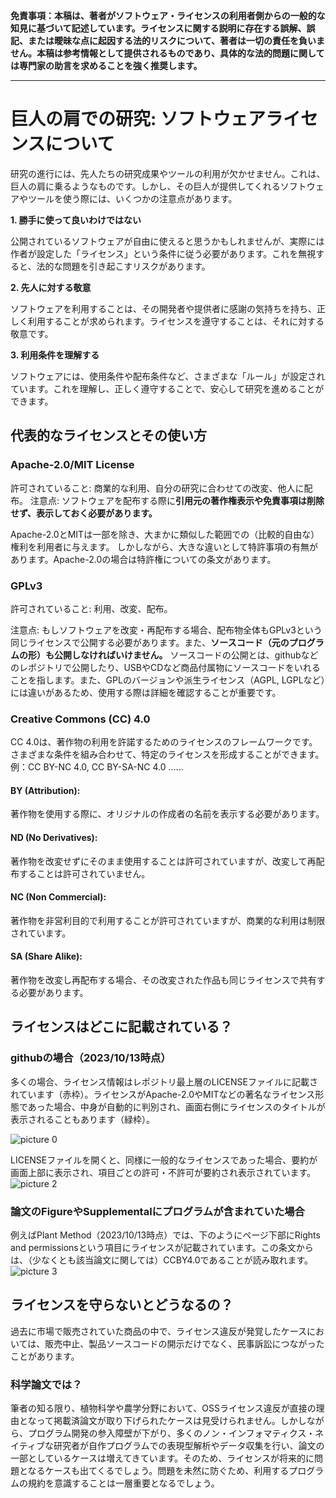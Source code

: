 **免責事項：本稿は、著者がソフトウェア・ライセンスの利用者側からの一般的な知見に基づいて記述しています。ライセンスに関する説明に存在する誤解、誤記、または曖昧な点に起因する法的リスクについて、著者は一切の責任を負いません。本稿は参考情報として提供されるものであり、具体的な法的問題に関しては専門家の助言を求めることを強く推奨します。**

---

# 巨人の肩での研究: ソフトウェアライセンスについて

研究の進行には、先人たちの研究成果やツールの利用が欠かせません。これは、巨人の肩に乗るようなものです。しかし、その巨人が提供してくれるソフトウェアやツールを使う際には、いくつかの注意点があります。

**1. 勝手に使って良いわけではない**

公開されているソフトウェアが自由に使えると思うかもしれませんが、実際には作者が設定した「ライセンス」という条件に従う必要があります。これを無視すると、法的な問題を引き起こすリスクがあります。

**2. 先人に対する敬意**

ソフトウェアを利用することは、その開発者や提供者に感謝の気持ちを持ち、正しく利用することが求められます。ライセンスを遵守することは、それに対する敬意です。

**3. 利用条件を理解する**

ソフトウェアには、使用条件や配布条件など、さまざまな「ルール」が設定されています。これを理解し、正しく遵守することで、安心して研究を進めることができます。

## 代表的なライセンスとその使い方

### Apache-2.0/MIT License

許可されていること: 商業的な利用、自分の研究に合わせての改変、他人に配布。
注意点: ソフトウェアを配布する際に**引用元の著作権表示や免責事項は削除せず、表示しておく必要があります。**

Apache-2.0とMITは一部を除き、大まかに類似した範囲での（比較的自由な）権利を利用者に与えます。
しかしながら、大きな違いとして特許事項の有無があります。Apache-2.0の場合は特許権についての条文があります。

### GPLv3

許可されていること: 利用、改変、配布。

注意点: もしソフトウェアを改変・再配布する場合、配布物全体もGPLv3という同じライセンスで公開する必要があります。また、**ソースコード（元のプログラムの形）も公開しなければいけません。** ソースコードの公開とは、githubなどのレポジトリで公開したり、USBやCDなど商品付属物にソースコードをいれることを指します。また、GPLのバージョンや派生ライセンス（AGPL, LGPLなど）には違いがあるため、使用する際は詳細を確認することが重要です。

### Creative Commons (CC) 4.0

CC 4.0は、著作物の利用を許諾するためのライセンスのフレームワークです。さまざまな条件を組み合わせて、特定のライセンスを形成することができます。例：CC BY-NC 4.0, CC BY-SA-NC 4.0 ......

#### BY (Attribution):

著作物を使用する際に、オリジナルの作成者の名前を表示する必要があります。

#### ND (No Derivatives):

著作物を改変せずにそのまま使用することは許可されていますが、改変して再配布することは許可されていません。

#### NC (Non Commercial):

著作物を非営利目的で利用することが許可されていますが、商業的な利用は制限されています。

#### SA (Share Alike):

著作物を改変し再配布する場合、その改変された作品も同じライセンスで共有する必要があります。

## ライセンスはどこに記載されている？

### githubの場合（2023/10/13時点）

多くの場合、ライセンス情報はレポジトリ最上層のLICENSEファイルに記載されています（赤枠）。ライセンスがApache-2.0やMITなどの著名なライセンス形態であった場合、中身が自動的に判別され、画面右側にライセンスのタイトルが表示されることもあります（緑枠）。

![picture 0](https://cdn.jsdelivr.net/gh/phytometrics/plant_phenotyping_python@main/assets/db49754f2b137a0f7378c79210c53e034c5708683206252519ae0ba14979aa38.png)

LICENSEファイルを開くと、同様に一般的なライセンスであった場合、要約が画面上部に表示され、項目ごとの許可・不許可が要約され表示されています。
![picture 2](https://cdn.jsdelivr.net/gh/phytometrics/plant_phenotyping_python@main/assets/7905e2357e70b305ff9c5c3f264f14d9b4fdc5c2ce95ad955c73336cc8bb50e2.png)

### 論文のFigureやSupplementalにプログラムが含まれていた場合

例えばPlant Method（2023/10/13時点）では、下のようにページ下部にRights and permissionsという項目にライセンスが記載されています。この条文からは、（少なくとも該当論文に関しては）CCBY4.0であることが読み取れます。
![picture 3](https://cdn.jsdelivr.net/gh/phytometrics/plant_phenotyping_python@main/assets/28b83a2a8c8c42ffe6ca4728bc3048dd71938313ef21f3c78c50c19b5b4ba5cd.png)

## ライセンスを守らないとどうなるの？

過去に市場で販売されていた商品の中で、ライセンス違反が発覚したケースにおいては、販売中止、製品ソースコードの開示だけでなく、民事訴訟につながったことがあります。

### 科学論文では？

筆者の知る限り、植物科学や農学分野において、OSSライセンス違反が直接の理由となって掲載済論文が取り下げられたケースは見受けられません。しかしながら、プログラム開発の参入障壁が下がり、多くのノン・インフォマティクス・ネイティブな研究者が自作プログラムでの表現型解析やデータ収集を行い、論文の一部としているケースは増えてきています。そのため、ライセンスが将来的に問題となるケースも出てくるでしょう。問題を未然に防ぐため、利用するプログラムの規約を意識することは一層重要となるでしょう。
